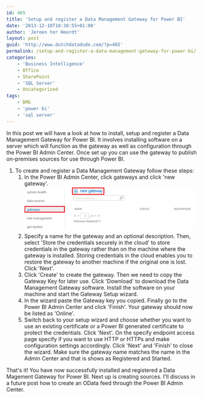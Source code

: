 ```yaml
---
id: 465
title: 'Setup and register a Data Management Gateway for Power BI'
date: '2013-12-10T10:30:55+01:00'
author: 'Jeroen ter Heerdt'
layout: post
guid: 'http://www.dutchdatadude.com/?p=465'
permalink: /setup-and-register-a-data-management-gateway-for-power-bi/
categories:
    - 'Business Intelligence'
    - Office
    - SharePoint
    - 'SQL Server'
    - Uncategorized
tags:
    - DMG
    - 'power bi'
    - 'sql server'
---
```


In this post we will have a look at how to install, setup and register a Data Management Gateway for Power BI. It involves installing software on a server which will function as the gateway as well as configuration through the Power BI Admin Center. Once set up you can use the gateway to publish on-premises sources for use through Power BI.
<ol>
	<li>
<div>To create and register a Data Management Gateway follow these steps:</div>
<ol>
	<li>In the Power BI Admin Center, click gateways and click 'new gateway'.
<img alt="" src="../wp-content/uploads/2013/11/112013_1106_Setupandreg1.png" /></li>
	<li>Specify a name for the gateway and an optional description. Then, select 'Store the credentials securely in the cloud' to store credentials in the gateway rather than on the machine where the gateway is installed. Storing credentials in the cloud enables you to restore the gateway to another machine if the original one is lost. Click 'Next'.</li>
	<li>Click 'Create' to create the gateway. Then we need to copy the Gateway Key for later use. Click 'Download' to download the Data Management Gateway software. Install the software on your machine and start the Gateway Setup wizard.</li>
	<li>In the wizard paste the Gateway key you copied. Finally go to the Power BI Admin Center and click 'Finish'. Your gateway should now be listed as 'Online'.</li>
	<li>Switch back to your setup wizard and choose whether you want to use an existing certificate or a Power BI generated certificate to protect the credentials. Click 'Next'. On the specify endpoint access page specify if you want to use HTTP or HTTPs and make configuration settings accordingly. Click 'Next' and 'Finish' to close the wizard. Make sure the gateway name matches the name in the Admin Center and that is shows as Registered and Started.</li>
</ol>
</li>
</ol>
That's it! You have now successfully installed and registered a Data Magement Gateway for Power BI. Next up is creating sources. I'll discuss in a future post how to create an OData feed through the Power BI Admin Center.